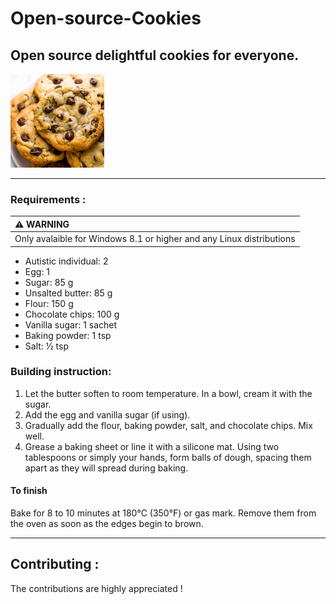 # Open-source-Cookies
Open source delightful cookies for everyone.
---

<img src="cookies.jpeg" height="150"/>

---
### Requirements :
| :warning: WARNING          |
|:---------------------------|
| Only avalaible for Windows 8.1 or higher and any Linux distributions|


* Autistic individual: 2
* Egg: 1
* Sugar: 85 g
* Unsalted butter: 85 g
* Flour: 150 g
* Chocolate chips: 100 g
* Vanilla sugar: 1 sachet
* Baking powder: 1 tsp
* Salt: ½ tsp


### Building instruction:
1. Let the butter soften to room temperature. In a bowl, cream it with the sugar.
2. Add the egg and vanilla sugar (if using).
3. Gradually add the flour, baking powder, salt, and chocolate chips. Mix well.
4. Grease a baking sheet or line it with a silicone mat. Using two tablespoons or simply your hands, form balls of dough, spacing them apart as they will spread during baking.

#### To finish
Bake for 8 to 10 minutes at 180°C (350°F) or gas mark.
Remove them from the oven as soon as the edges begin to brown.

---

## Contributing :
The contributions are highly appreciated !
